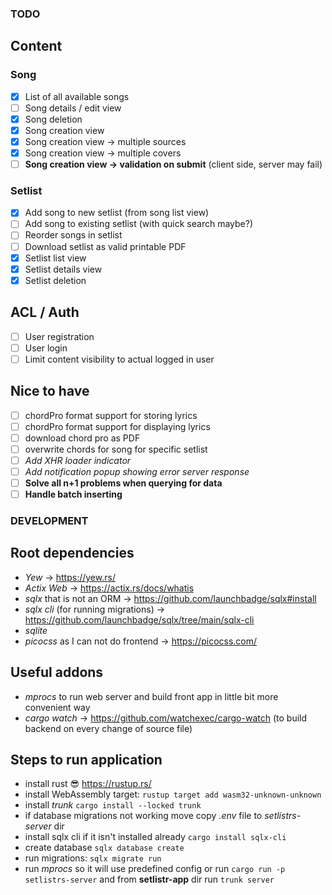 ### TODO
## Content
### Song
- [x] List of all available songs
- [ ] Song details / edit view 
- [x] Song deletion
- [x] Song creation view
- [x] Song creation view -> multiple sources
- [x] Song creation view -> multiple covers
- [ ] **Song creation view -> validation on submit** (client side, server may fail)
### Setlist
- [x] Add song to new setlist (from song list view)
- [ ] Add song to existing setlist (with quick search maybe?)
- [ ] Reorder songs in setlist
- [ ] Download setlist as valid printable PDF
- [x] Setlist list view
- [x] Setlist details view
- [x] Setlist deletion
## ACL / Auth
- [ ] User registration
- [ ] User login
- [ ] Limit content visibility to actual logged in user
## Nice to have
- [ ] chordPro format support for storing lyrics
- [ ] chordPro format support for displaying lyrics
- [ ] download chord pro as PDF
- [ ] overwrite chords for song for specific setlist
- [ ] *Add XHR loader indicator*
- [ ] *Add notification popup showing error server response*
- [ ] **Solve all n+1 problems when querying for data**
- [ ] **Handle batch inserting**

### DEVELOPMENT
## Root dependencies
- *Yew* -> https://yew.rs/
- *Actix Web* -> https://actix.rs/docs/whatis
- *sqlx* that is not an ORM -> https://github.com/launchbadge/sqlx#install
- *sqlx cli* (for running migrations) -> https://github.com/launchbadge/sqlx/tree/main/sqlx-cli
- *sqlite*
- *picocss* as I can not do frontend -> https://picocss.com/
## Useful addons
- *mprocs* to run web server and build front app in little bit more convenient way
- *cargo watch* -> https://github.com/watchexec/cargo-watch (to build backend on every change of source file)
## Steps to run application
- install rust :sunglasses: https://rustup.rs/
- install WebAssembly target: ```rustup target add wasm32-unknown-unknown```
- install *trunk* `cargo install --locked trunk`
- if database migrations not working move copy *.env* file to *setlistrs-server* dir
- install sqlx cli if it isn't installed already `cargo install sqlx-cli`
- create database `sqlx database create`
- run migrations: `sqlx migrate run`
- run *mprocs* so it will use predefined config or run `cargo run -p setlistrs-server` and from **setlistr-app** dir run `trunk server`
